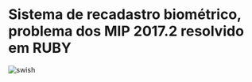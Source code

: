 # Sistema de recadastro biométrico, problema dos MIP 2017.2 resolvido em RUBY
![swish](https://media.giphy.com/media/xUA7aXRRUlmqhoG7q8/giphy.gif)
